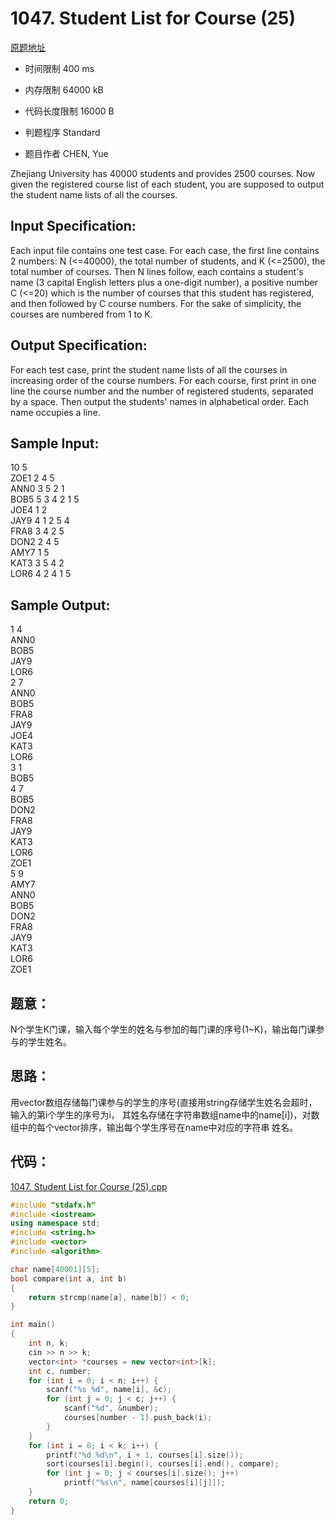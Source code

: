 ﻿# 1047. Student List for Course (25)
[原题地址](https://www.patest.cn/contests/pat-a-practise/1047)
* 时间限制 400 ms

* 内存限制 64000 kB

* 代码长度限制 16000 B

* 判题程序 Standard 

* 题目作者 CHEN, Yue



Zhejiang University has 40000 students and provides 2500 courses. Now given the registered course 
list of each student, you are supposed to output the student name lists of all the courses.



## Input Specification: 

Each input file contains one test case. For each case, the first line contains 2 numbers: N (<=40000), 
the total number of students, and K (<=2500), the total number of courses. Then N lines follow, each 
contains a student's name (3 capital English letters plus a one-digit number), a positive number C (<=20) 
which is the number of courses that this student has registered, and then followed by C course numbers. 
For the sake of simplicity, the courses are numbered from 1 to K.



## Output Specification: 

For each test case, print the student name lists of all the courses in increasing order of the course 
numbers. For each course, first print in one line the course number and the number of registered students, 
separated by a space. Then output the students' names in alphabetical order. Each name occupies a line.



## Sample Input:

10 5  
ZOE1 2 4 5  
ANN0 3 5 2 1  
BOB5 5 3 4 2 1 5  
JOE4 1 2  
JAY9 4 1 2 5 4  
FRA8 3 4 2 5  
DON2 2 4 5  
AMY7 1 5  
KAT3 3 5 4 2  
LOR6 4 2 4 1 5  

## Sample Output:  

1 4  
ANN0  
BOB5  
JAY9  
LOR6  
2 7  
ANN0  
BOB5  
FRA8  
JAY9  
JOE4  
KAT3  
LOR6  
3 1  
BOB5  
4 7  
BOB5  
DON2  
FRA8  
JAY9  
KAT3  
LOR6  
ZOE1  
5 9  
AMY7  
ANN0  
BOB5  
DON2  
FRA8  
JAY9  
KAT3  
LOR6  
ZOE1  

## 题意：

N个学生K门课，输入每个学生的姓名与参加的每门课的序号(1~K)，输出每门课参与的学生姓名。

## 思路：

用vector<int>数组存储每门课参与的学生的序号(直接用string存储学生姓名会超时，输入的第i个学生的序号为i，
其姓名存储在字符串数组name中的name[i])，对数组中的每个vector排序，输出每个学生序号在name中对应的字符串
姓名。


## 代码：

[1047. Student List for Course (25).cpp](https://github.com/jerrykcode/PAT-Practise/blob/master/PAT%20Advanced%20Level%20Practise/1047.%20Student%20List%20for%20Course%20(25)/1047.%20Student%20List%20for%20Course%20(25).cpp)

```cpp
#include "stdafx.h"
#include <iostream>
using namespace std;
#include <string.h>
#include <vector>
#include <algorithm>

char name[40001][5];
bool compare(int a, int b)
{
	return strcmp(name[a], name[b]) < 0;
}

int main()
{
	int n, k;
	cin >> n >> k;
	vector<int> *courses = new vector<int>[k];
	int c, number;
	for (int i = 0; i < n; i++) {
		scanf("%s %d", name[i], &c);
		for (int j = 0; j < c; j++) {
			scanf("%d", &number);
			courses[number - 1].push_back(i);
		}
	}
	for (int i = 0; i < k; i++) {
		printf("%d %d\n", i + 1, courses[i].size());
		sort(courses[i].begin(), courses[i].end(), compare);
		for (int j = 0; j < courses[i].size(); j++)
			printf("%s\n", name[courses[i][j]]);
	}
    return 0;
}
```